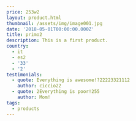 ```yaml
---
price: 253w2
layout: product.html
thumbnail: /assets/img/image001.jpg
date: '2018-05-01T00:00:00.000Z'
title: primo2
description: This is a first product.
country:
  - it
  - es2
  - '33'
  - '2'
testimonials:
  - quote: Everything is awesome!?22223321112
    author: ciccio22
  - quote: 2Everything is poor!255
    author: Mom!
tags:
  - products
---
```


